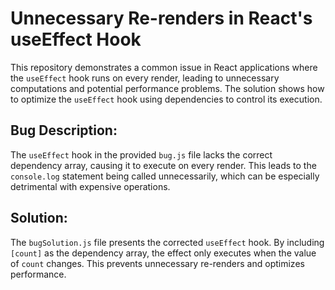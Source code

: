 # Unnecessary Re-renders in React's useEffect Hook

This repository demonstrates a common issue in React applications where the `useEffect` hook runs on every render, leading to unnecessary computations and potential performance problems.  The solution shows how to optimize the `useEffect` hook using dependencies to control its execution.

## Bug Description:

The `useEffect` hook in the provided `bug.js` file lacks the correct dependency array, causing it to execute on every render.  This leads to the `console.log` statement being called unnecessarily, which can be especially detrimental with expensive operations.

## Solution:

The `bugSolution.js` file presents the corrected `useEffect` hook.  By including `[count]` as the dependency array, the effect only executes when the value of `count` changes. This prevents unnecessary re-renders and optimizes performance.
